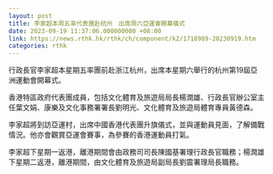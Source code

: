 ```yaml
---
layout: post
title: 李家超本周五率代表團赴杭州　出席周六亞運會開幕儀式
date: 2023-09-19 11:37:06.000000000 +08:00
link: https://news.rthk.hk/rthk/ch/component/k2/1718989-20230919.htm
categories: rthk
---
```


行政長官李家超本星期五率團前赴浙江杭州，出席本星期六舉行的杭州第19屆亞洲運動會開幕式。

香港特區政府代表團成員，包括文化體育及旅遊局局長楊潤雄、行政長官辦公室主任葉文娟、康樂及文化事務署署長劉明光、文化體育及旅遊局體育專員黃德森。

李家超將到訪亞運村，出席中國香港代表團升旗儀式，並與運動員見面，了解備戰情況。他亦會觀賞亞運會賽事，為參賽的香港運動員打氣。

李家超下星期一返港，離港期間會由政務司司長陳國基署理行政長官職務；楊潤雄下星期二返港，離港期間，由文化體育及旅遊局副局長劉震署理局長職務。
